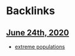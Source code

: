 
# Backlinks
## [June 24th, 2020](<June 24th, 2020.md>)
- [extreme populations](<extreme populations.md>)

